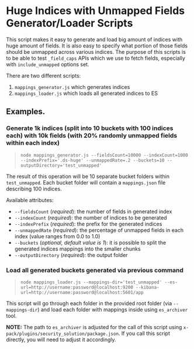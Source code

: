 # Huge Indices with Unmapped Fields Generator/Loader Scripts

This script makes it easy to generate and load big amount of indices with huge amount of fields.
It is also easy to specify what portion of those fields should be unmapped across various indices.
The purpose of this scripts is to be able to test `_field_caps` APIs which we use to fetch fields,
especially with `include_unmapped` options set.

There are two different scripts:
1. `mappings_generator.js` which generates indices
2. `mappings_loader.js` which loads all generated indices to ES

## Examples.

### Generate 1k indices (split into 10 buckets with 100 indices each) with 10k fields (with 20% randomly unmapped fields within each index)

> `node mappings_generator.js --fieldsCount=10000 --indexCount=1000 --indexPrefix='.ds-huge' --unmappedRate=.2 --buckets=10 --outputDirectory='test_unmapped'`

The result of this operation will be 10 separate bucket folders within `test_unmapped`. Each bucket folder will contain a `mappings.json` file describing 100 indices.

Available attributes:
* `--fieldsCount` (*required*): the number of fields in generated index
* `--indexCount` (*required*): the number of indices to be generated
* `--indexPrefix` (*required*): the prefix for the generated indices
* `--unmappedRate` (*required*): the percentage of unmapped fields in each index (value ranges from 0.0 to 1.0)
* `--buckets` (*optional, default value is 1*): it is possible to split the generated indices mappings into the smaller chunks
* `--outputDirectory` (*required*): the output folder

### Load all generated buckets generated via previous command

> `node mappings_loader.js --mappings-dir='test_unmapped' --es-url=http://username:password@localhost:9200 --kibana-url=http://username:password@localhost:5601/app`


This script will go through each folder in the provided root folder (via `--mappings-dir`) and load each folder with mappings inside using `es_archiver` tool.


**NOTE:** The path to `es_archiver` is adjusted for the call of this script using `x-pack/plugins/security_solution/package.json`. If you call this script directly, you will need to adjust it accordingly.

